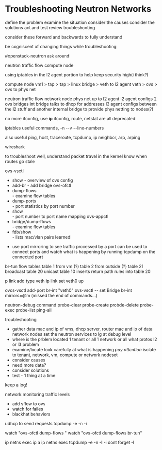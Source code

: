 Troubleshooting Neutron Networks
====

define the problem
examine the situation
consider the causes
consider the solutions
act and test
review troubleshooting

consider these forward and backwards to fully understand

be cogniscent of changing things while troubleshooting

#openstack-neutron
ask around

neutron traffic flow compute node

using iptables in the l2 agent portion to help keep security high(i think?)

compute node
vm1 > tap > tap > linux bridge > veth
to l2 agent
veth > ovs > ovs
to phys net

neutron traffic flow network node
phys net up to l2 agent
l2 agent configs 2 ovs bridges
int bridge talks to dhcp for addresses
l3 agent configs between the l2 stuff and another internal bridge to provide
phys netting to nodes(?)

no more ifconfig, use **ip**
ifconfig, route, netstat are all deprecated

iptables useful commands, -n --v --line-numbers

also useful
ping, host, traceroute, tcpdump, ip neighbor, arp, arping

wireshark

to troubleshoot well, understand packet travel in the kernel
know when routes go stale

ovs-vsctl
- show - overview of ovs config
- add-br - add bridge
ovs-ofctl
- dump-flows <br> - examine flow tables
- dump-ports <br> - port statistics by port number
- show <br> - port number to port name mapping
ovs-appctl
- bridge/dump-flows <br> - examine flow tables
- fdb/show <br> - lists mac/vlan pairs learned

* use port mirroring to see traffic processed by a port
can be used to connect ports and watch what is happening by running tcpdump on
the connected port

br-tun flow tables
table 1 from vm (?)
table 2 from outside (?)
table 21 broadcast
table 20 unicast
table 10 inserts return path rules into table 20

p link add type veth
ip link set veth0 up

ovcs-vsctl add-port br-int "veth0"
ovs-vsctl -- set Bridge br-int mirrors=@m
(missed the end of commands...)

neutron-debug command
probe-clear
probe-create
probde-delete
probe-exec
probe-list
ping-all

troubleshooting
* gather data
mac and ip of vms, dhcp server, router
mac and ip of data network nodes
set the neutron services to lg at debug level
* where is the prblem located
1 tenant or all
1 network or all
what protos
l2 or l3 problem
* examine/locate
look carefully at what is happening *pay attention*
isolate to tenant, network, vm, compute or network nodeset
* consider causes
* need more data?
* consider solutions
* test - 1 thing at a time

keep a log!

network monitoring
traffic levels
- add sflow to ovs
- watch for failes
- blackhat behaviors

udhcp to send requests
tcpdump -e -n -i <int>

watch "ovs-ofctl dump-flows <bridge>"
watch "ovs-ofctl dump-flows br-tun"


ip netns exec <ns> ip a
ip netns exec <ns> tcpdump -e -n -l -i <int>
dont forget -l

